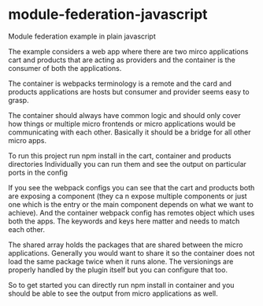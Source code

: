 # module-federation-javascript

Module federation example in plain javascript

<!-- This is an example of microfrontend with ModuleFederationWebpackPlugin -->

The example considers a web app where there are two mirco applications cart and products that
are acting as providers and the container is the consumer of both the applications.

The container is webpacks terminology is a remote and the card and products applications are hosts
but consumer and provider seems easy to grasp.

The container should always have common logic and should only cover how things or multiple micro frontends
or micro applications would be communicating with each other. Basically it should be a bridge for all other
micro apps.

To run this project run npm install in the cart, container and products directories
Individually you can run them and see the output on particular ports in the config

If you see the webpack configs you can see that the cart and products both are exposing a component (they ca n expose multiple components or just one which is the entry or the main component depends on what we want to achieve). And the container webpack config has remotes object which uses both the apps. The keywords and keys here matter and needs to match each other.

The shared array holds the packages that are shared between the micro applications. Generally you would want to share it so the container does not load the same package twice when it runs alone. The versionings are properly handled by the plugin itself but you can configure that too.

So to get started you can directly run npm install in container and you should be able to see the output from micro applications as well.

